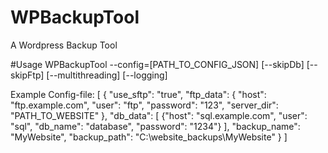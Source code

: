 # WPBackupTool
A Wordpress Backup Tool

#Usage
WPBackupTool --config=[PATH_TO_CONFIG_JSON] [--skipDb] [--skipFtp] [--multithreading] [--logging]

Example Config-file:
[
  {
    "use_sftp": "true",
    "ftp_data": {
      "host": "ftp.example.com",
      "user": "ftp",
      "password": "123",
      "server_dir": "PATH_TO_WEBSITE"
    },
    "db_data": [
      {"host": "sql.example.com", "user": "sql", "db_name": "database", "password": "1234"}
    ],
    "backup_name": "MyWebsite",
    "backup_path": "C:\\website_backups\\MyWebsite"
  }
]
